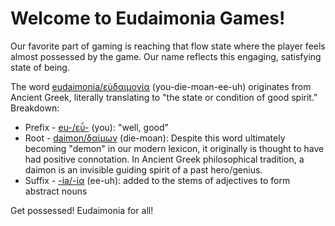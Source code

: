 # Welcome to Eudaimonia Games!

Our favorite part of gaming is reaching that flow state where the player feels almost possessed by the game. Our name reflects this engaging, satisfying state of being.

The word [eudaimonia/εὐδαιμονία](https://en.wikipedia.org/wiki/Eudaimonia) (you-die-moan-ee-uh) originates from Ancient Greek, literally translating to "the state or condition of good spirit." Breakdown:
- Prefix - [eu-/εὖ-](https://en.wiktionary.org/wiki/eu-) (you): "well, good"
- Root - [daimon/δαίμων](https://en.wikipedia.org/wiki/Daimon) (die-moan): Despite this word ultimately becoming "demon" in our modern lexicon, it originally is thought to have had positive connotation. In Ancient Greek philosophical tradition, a daimon is an invisible guiding spirit of a past hero/genius.
- Suffix - [-ia/-ία](https://en.wiktionary.org/wiki/-%CE%AF%CE%B1#Ancient_Greek) (ee-uh): added to the stems of adjectives to form abstract nouns

Get possessed! Eudaimonia for all!
